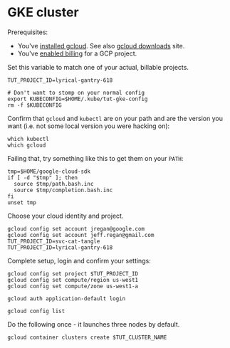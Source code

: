 # GKE cluster

[gcloud downloads]: https://cloud.google.com/sdk/downloads#versioned
[installed gcloud]: https://cloud.google.com/sdk/
[enabled billing]: https://support.google.com/cloud/answer/6158867?hl=en


Prerequisites:

 * You've [installed gcloud].  See also [gcloud downloads] site.
 * You've [enabled billing] for a GCP project.

Set this variable to match one of your actual,
billable projects.

<!-- @initializeKubeConfig -->
```
TUT_PROJECT_ID=lyrical-gantry-618
```

<!-- @initializeKubeConfig -->
```
# Don't want to stomp on your normal config
export KUBECONFIG=$HOME/.kube/tut-gke-config
rm -f $KUBECONFIG
```

Confirm that `gcloud` and `kubectl` are on your path
and are the version you want (i.e. not some local
version you were hacking on):

<!-- @whichPrograms -->
```
which kubectl
which gcloud
```

Failing that, try something like this to
get them on your `PATH`:

<!-- @useConsumerCloudEnv -->
```
tmp=$HOME/google-cloud-sdk
if [ -d "$tmp" ]; then
  source $tmp/path.bash.inc
  source $tmp/completion.bash.inc
fi
unset tmp
```

Choose your cloud identity and project.

<!-- @chooseCloudIdentity -->
```
gcloud config set account jregan@google.com
gcloud config set account jeff.regan@gmail.com
TUT_PROJECT_ID=svc-cat-tangle
TUT_PROJECT_ID=lyrical-gantry-618
```

Complete setup, login and confirm your settings:

<!-- @completeConfigSetup -->
```
gcloud config set project $TUT_PROJECT_ID
gcloud config set compute/region us-west1
gcloud config set compute/zone us-west1-a
```

<!-- @login -->
```
gcloud auth application-default login
```

<!-- @confirmCloudConfig -->
```
gcloud config list
```

Do the following once - it launches three nodes by default.

<!-- @createCluster -->
```
gcloud container clusters create $TUT_CLUSTER_NAME
```
